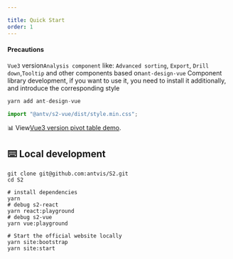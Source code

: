 ```yaml
---

title: Quick Start
order: 1
---
```


#### Precautions

`Vue3` version`Analysis component` like: `Advanced sorting`, `Export`, `Drill down`,`Tooltip` and other components based on`ant-design-vue` Component library development, if you want to use it, you need to install it additionally, and introduce the corresponding style

```ts
yarn add ant-design-vue
```

```ts
import "@antv/s2-vue/dist/style.min.css";
```

​📊 View[Vue3 version pivot table demo](https://codesandbox.io/s/s2-vue-hwg64q).

## ⌨️ Local development

```shell
git clone git@github.com:antvis/S2.git
cd S2

# install dependencies
yarn
# debug s2-react
yarn react:playground
# debug s2-vue
yarn vue:playground

# Start the official website locally
yarn site:bootstrap
yarn site:start
```
